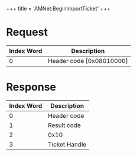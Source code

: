 +++
title = 'AMNet:BeginImportTicket'
+++

# Request

| Index Word | Description                |
|------------|----------------------------|
| 0          | Header code \[0x08010000\] |

# Response

| Index Word | Description   |
|------------|---------------|
| 0          | Header code   |
| 1          | Result code   |
| 2          | 0x10          |
| 3          | Ticket Handle |

